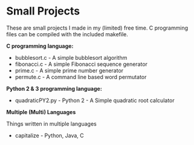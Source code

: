 # Small Projects

These are small projects I made in my (limited) free time.
C programming files can be compiled with the included makefile.

**C programming language:**
- bubblesort.c - A simple bubblesort algorithm
- fibonacci.c - A simple Fibonacci sequence generator
- prime.c - A simple prime number generator
- permute.c - A command line based word permutator

**Python 2 & 3 programming language:**
- quadraticPY2.py - Python 2 - A Simple quadratic root calculator

**Multiple (Multi) Languages**

Things written in multiple languages
- capitalize - Python, Java, C
